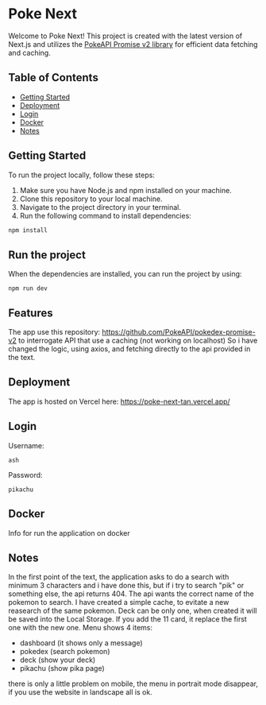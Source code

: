 # Poke Next

Welcome to Poke Next! This project is created with the latest version of Next.js and utilizes the [PokeAPI Promise v2 library](https://github.com/PokeAPI/pokedex-promise-v2) for efficient data fetching and caching.

## Table of Contents

- [Getting Started](#getting-started)
- [Deployment](#deployment)
- [Login](#login)
- [Docker](#docker)
- [Notes](#notes)

## Getting Started

To run the project locally, follow these steps:

1. Make sure you have Node.js and npm installed on your machine.
2. Clone this repository to your local machine.
3. Navigate to the project directory in your terminal.
4. Run the following command to install dependencies:

```bash
npm install
```

## Run the project
When the dependencies are installed, you can run the project by using:
```
npm run dev
```

## Features
The app use this repository: https://github.com/PokeAPI/pokedex-promise-v2 to interrogate API that use a caching (not working on localhost)
So i have changed the logic, using axios, and fetching directly to the api provided in the text.

## Deployment
The app is hosted on Vercel here: https://poke-next-tan.vercel.app/

## Login
Username:
```
ash
```
Password:
```
pikachu
```

## Docker
Info for run the application on docker

## Notes
In the first point of the text, the application asks to do a search with minimum 3 characters and i have done this, but if i try to search "pik" or something else, the api returns 404.
The api wants the correct name of the pokemon to search.
I have created a simple cache, to evitate a new reasearch of the same pokemon. 
Deck can be only one, when created it will be saved into the Local Storage. If you add the 11 card, it replace the first one with the new one.
Menu shows 4 items:
- dashboard (it shows only a message)
- pokedex (search pokemon)
- deck (show your deck)
- pikachu (show pika page)

there is only a little problem on mobile, the menu in portrait mode disappear, if you use the website in landscape all is ok.